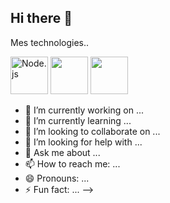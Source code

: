 ## Hi there 👋
Mes technologies..


<img src="https://cdn.jsdelivr.net/gh/devicons/devicon@latest/icons/nodejs/nodejs-plain-wordmark.svg" alt="Node.js" width="60"/> 
<img src="https://cdn.jsdelivr.net/gh/devicons/devicon@latest/icons/vscode/vscode-original.svg" width="60" />          
<img src="https://cdn.jsdelivr.net/gh/devicons/devicon@latest/icons/html5/html5-original.svg" width="60"/>
          

          
          
- 🔭 I’m currently working on ...
- 🌱 I’m currently learning ...
- 👯 I’m looking to collaborate on ...
- 🤔 I’m looking for help with ...
- 💬 Ask me about ...
- 📫 How to reach me: ...
- 😄 Pronouns: ...
- ⚡ Fun fact: ...
-->
